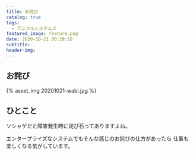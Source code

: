 ```yaml
---
title: お詫び
catalog: true
tags:
  - アニマルシステムズ
featured_image: feature.png
date: 2020-10-21 00:29:18
subtitle:
header-img:
---
```



## お詫び

{% asset_img 20201021-wabi.jpg %}


## ひとこと
ソシャゲだと障害発生時に詫び石ってありますよね。

エンタープライズなシステムでもそんな感じのお詫びの仕方があったら
仕事も楽しくなる気がしています。
